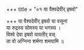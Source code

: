 +++
title = "०१ या वैश्वदेवीर् इषवो"

+++
या वैश्वदेवीर् इषवो या वसूनां  
या रुद्रस्य सोमस्य या भगस्य ।  
विश्वे देवा इषवो यावतीर् वस्  
ता वो अग्निना शर्मणा शमयामि ॥